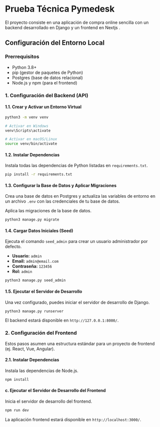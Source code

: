 # Prueba Técnica Pymedesk

El proyecto consiste en una aplicación de compra online sencilla con un backend desarrollado en Django y un frontend en Nextjs .

## Configuración del Entorno Local


### Prerrequisitos

- Python 3.8+
- pip (gestor de paquetes de Python)
- Postgres (base de datos relacional)
- Node.js y npm (para el frontend)


### 1. Configuración del Backend (API)

#### 1.1. Crear y Activar un Entorno Virtual
```bash
python3 -m venv venv

# Activar en Windows
venv\Scripts\activate

# Activar en macOS/Linux
source venv/bin/activate
```

#### 1.2. Instalar Dependencias

Instala todas las dependencias de Python listadas en `requirements.txt`.

```bash
pip install -r requirements.txt
```

#### 1.3. Configurar la Base de Datos y Aplicar Migraciones

Crea una base de datos en Postgres y actualiza las variables de entorno en un archivo `.env` con las credenciales de tu base de datos.

Aplica las migraciones de la base de datos.

```bash
python3 manage.py migrate
```

#### 1.4. Cargar Datos Iniciales (Seed)

Ejecuta el comando `seed_admin` para crear un usuario administrador por defecto.

- **Usuario:** `admin`
- **Email:** `admin@email.com`
- **Contraseña:** `123456`
- **Rol:** `admin`

```bash
python3 manage.py seed_admin
```

#### 1.5. Ejecutar el Servidor de Desarrollo

Una vez configurado, puedes iniciar el servidor de desarrollo de Django.

```bash
python3 manage.py runserver
```

El backend estará disponible en `http://127.0.0.1:8000/`.

### 2. Configuración del Frontend

Estos pasos asumen una estructura estándar para un proyecto de frontend (ej. React, Vue, Angular).

#### 2.1. Instalar Dependencias

Instala las dependencias de Node.js.

```bash
npm install
```

#### c. Ejecutar el Servidor de Desarrollo del Frontend

Inicia el servidor de desarrollo del frontend.

```bash
npm run dev
```

La aplicación frontend estará disponible en `http://localhost:3000/`.
